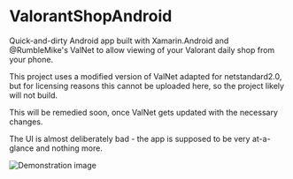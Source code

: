 # ValorantShopAndroid

Quick-and-dirty Android app built with Xamarin.Android and @RumbleMike's ValNet to allow viewing of your Valorant daily shop from your phone.

This project uses a modified version of ValNet adapted for netstandard2.0, but for licensing reasons this cannot be uploaded here, so the project likely will not build.

This will be remedied soon, once ValNet gets updated with the necessary changes.

The UI is almost deliberately bad - the app is supposed to be very at-a-glance and nothing more.

![Demonstration image](https://camo.githubusercontent.com/b72e55e586e19ada5bca4335255044a15b2d577fb879f5b58484ee7314187b3d/68747470733a2f2f692e696d6775722e636f6d2f394e487a6b514c2e706e67)
